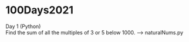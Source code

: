 # 100Days2021

Day 1 (Python) <br/>
  Find the sum of all the multiples of 3 or 5 below 1000. --> naturalNums.py 
  
